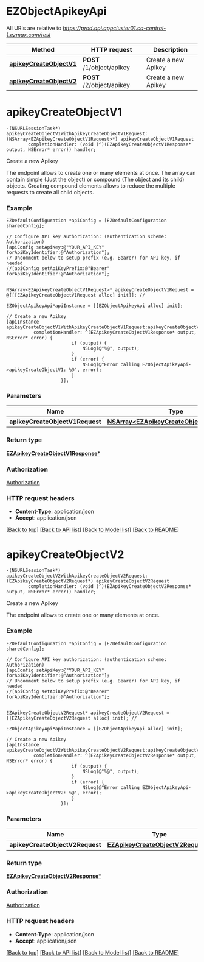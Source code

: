 # EZObjectApikeyApi

All URIs are relative to *https://prod.api.appcluster01.ca-central-1.ezmax.com/rest*

Method | HTTP request | Description
------------- | ------------- | -------------
[**apikeyCreateObjectV1**](EZObjectApikeyApi.md#apikeycreateobjectv1) | **POST** /1/object/apikey | Create a new Apikey
[**apikeyCreateObjectV2**](EZObjectApikeyApi.md#apikeycreateobjectv2) | **POST** /2/object/apikey | Create a new Apikey


# **apikeyCreateObjectV1**
```objc
-(NSURLSessionTask*) apikeyCreateObjectV1WithApikeyCreateObjectV1Request: (NSArray<EZApikeyCreateObjectV1Request>*) apikeyCreateObjectV1Request
        completionHandler: (void (^)(EZApikeyCreateObjectV1Response* output, NSError* error)) handler;
```

Create a new Apikey

The endpoint allows to create one or many elements at once.  The array can contain simple (Just the object) or compound (The object and its child) objects.  Creating compound elements allows to reduce the multiple requests to create all child objects.

### Example
```objc
EZDefaultConfiguration *apiConfig = [EZDefaultConfiguration sharedConfig];

// Configure API key authorization: (authentication scheme: Authorization)
[apiConfig setApiKey:@"YOUR_API_KEY" forApiKeyIdentifier:@"Authorization"];
// Uncomment below to setup prefix (e.g. Bearer) for API key, if needed
//[apiConfig setApiKeyPrefix:@"Bearer" forApiKeyIdentifier:@"Authorization"];


NSArray<EZApikeyCreateObjectV1Request>* apikeyCreateObjectV1Request = @[[[EZApikeyCreateObjectV1Request alloc] init]]; // 

EZObjectApikeyApi*apiInstance = [[EZObjectApikeyApi alloc] init];

// Create a new Apikey
[apiInstance apikeyCreateObjectV1WithApikeyCreateObjectV1Request:apikeyCreateObjectV1Request
          completionHandler: ^(EZApikeyCreateObjectV1Response* output, NSError* error) {
                        if (output) {
                            NSLog(@"%@", output);
                        }
                        if (error) {
                            NSLog(@"Error calling EZObjectApikeyApi->apikeyCreateObjectV1: %@", error);
                        }
                    }];
```

### Parameters

Name | Type | Description  | Notes
------------- | ------------- | ------------- | -------------
 **apikeyCreateObjectV1Request** | [**NSArray&lt;EZApikeyCreateObjectV1Request&gt;***](EZApikeyCreateObjectV1Request.md)|  | 

### Return type

[**EZApikeyCreateObjectV1Response***](EZApikeyCreateObjectV1Response.md)

### Authorization

[Authorization](../README.md#Authorization)

### HTTP request headers

 - **Content-Type**: application/json
 - **Accept**: application/json

[[Back to top]](#) [[Back to API list]](../README.md#documentation-for-api-endpoints) [[Back to Model list]](../README.md#documentation-for-models) [[Back to README]](../README.md)

# **apikeyCreateObjectV2**
```objc
-(NSURLSessionTask*) apikeyCreateObjectV2WithApikeyCreateObjectV2Request: (EZApikeyCreateObjectV2Request*) apikeyCreateObjectV2Request
        completionHandler: (void (^)(EZApikeyCreateObjectV2Response* output, NSError* error)) handler;
```

Create a new Apikey

The endpoint allows to create one or many elements at once.

### Example
```objc
EZDefaultConfiguration *apiConfig = [EZDefaultConfiguration sharedConfig];

// Configure API key authorization: (authentication scheme: Authorization)
[apiConfig setApiKey:@"YOUR_API_KEY" forApiKeyIdentifier:@"Authorization"];
// Uncomment below to setup prefix (e.g. Bearer) for API key, if needed
//[apiConfig setApiKeyPrefix:@"Bearer" forApiKeyIdentifier:@"Authorization"];


EZApikeyCreateObjectV2Request* apikeyCreateObjectV2Request = [[EZApikeyCreateObjectV2Request alloc] init]; // 

EZObjectApikeyApi*apiInstance = [[EZObjectApikeyApi alloc] init];

// Create a new Apikey
[apiInstance apikeyCreateObjectV2WithApikeyCreateObjectV2Request:apikeyCreateObjectV2Request
          completionHandler: ^(EZApikeyCreateObjectV2Response* output, NSError* error) {
                        if (output) {
                            NSLog(@"%@", output);
                        }
                        if (error) {
                            NSLog(@"Error calling EZObjectApikeyApi->apikeyCreateObjectV2: %@", error);
                        }
                    }];
```

### Parameters

Name | Type | Description  | Notes
------------- | ------------- | ------------- | -------------
 **apikeyCreateObjectV2Request** | [**EZApikeyCreateObjectV2Request***](EZApikeyCreateObjectV2Request.md)|  | 

### Return type

[**EZApikeyCreateObjectV2Response***](EZApikeyCreateObjectV2Response.md)

### Authorization

[Authorization](../README.md#Authorization)

### HTTP request headers

 - **Content-Type**: application/json
 - **Accept**: application/json

[[Back to top]](#) [[Back to API list]](../README.md#documentation-for-api-endpoints) [[Back to Model list]](../README.md#documentation-for-models) [[Back to README]](../README.md)

